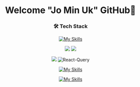 <div align="center">

# Welcome "Jo Min Uk" GitHub👋
  
### 🛠 Tech Stack

<!-- 
<p herf="https://skillicons.dev">
  <img src="https://skillicons.dev/icons?i=js,ts,HTML,CSS,react,,,apollo&perline=6"/>
</p>
-->

[![My Skills](https://skillicons.dev/icons?i=js,ts,html,css,jquery)](https://skillicons.dev)
<!--
<img src="https://img.shields.io/badge/JavaScript-F7DF1E?style=plastic&logo=JavaScript&logoColor=fff" />
<img src="https://img.shields.io/badge/TypeScript-3178C6?style=plastic&logo=TypeScript&logoColor=white" />
<img src="https://img.shields.io/badge/HTML5-E34F26?style=plastic&logo=HTML5&logoColor=white" />
<img src="https://img.shields.io/badge/CSS3-1572B6?style=plastic&logo=CSS3&logoColor=white" />
<br> </br>
-->

<p herf="https://skillicons.dev">
  <img src="https://skillicons.dev/icons?i=react,redux&perline=6"/>
  <img src="https://skillicons.dev/icons?i=nextjs&perline=6"/>
</p>
<!--
<img src="https://img.shields.io/badge/React-61DAFB?style=plastic&logo=React&logoColor=white" />
<img src="https://img.shields.io/badge/Redux-764ABC?style=plastic&logo=Redux&logoColor=white" />
-->
<img src="https://img.shields.io/badge/Redux-toolkit-764ABC?style=plastic&logo=Redux-toolkit&logoColor=white" />
<img alt="React-Query" src="https://img.shields.io/twitter/url?color=%2308a0e9&label=%23React-Query&style=social&url=https%3A%2F%2Ftwitter.com%2Fintent%2Ftweet%3Fbutton_hashtag%3DTanStack">

<!--   <img src="https://img.shields.io/badge/표시할이름-색상?style=for-the-badge&logo=기술스택아이콘&logoColor=white"> -->


[![My Skills](https://skillicons.dev/icons?i=mysql)](https://skillicons.dev)



[![My Skills](https://skillicons.dev/icons?i=java,spring,maven&theme=light)](https://skillicons.dev)
</br>
<!-- <img src="https://img.shields.io/badge/MyBatis-764ABC?style=plastic&logo=MyBatis&logoColor=white" /> -->


<!--
[![My Skills](https://skillicons.dev/icons?i=figma,visualstudio,eclipse&theme=light)](https://skillicons.dev)
-->





